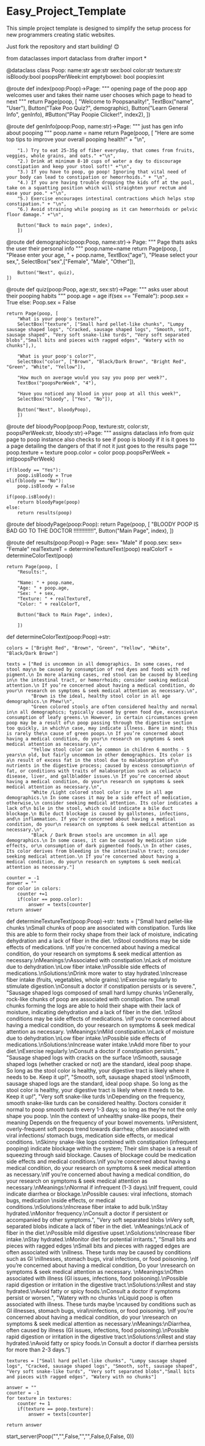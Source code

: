 # Easy_Project_Template

This simple project template is designed to simplify the setup process for new programmers creating static websites.

Just fork the repository and start building! 😊


from dataclasses import dataclass
from drafter import *

@dataclass
class Poop:
    name:str
    age:str
    sex:bool
    color:str
    texture:str
    isBloody:bool
    poopsPerWeek:int
    emptybowel: bool
    poopies:int


@route
def index(poop:Poop)->Page:
    """
    opening page of the poop app
    welcomes user and takes their name
    user chooses which page to head to next
    """
    return Page(poop, [
        "Welcome to Poopsanality!",
        TextBox("name", "User"),
        Button("Take Poo Quiz?", demographic),
        Button("Learn General Info", genInfo),
        #Button("Play Poopie Clicker!", index2),
    ])
                


@route
def genInfo(poop:Poop, name:str)->Page:
    """
    just has gen info about pooping
    """
    poop.name = name
    return Page(poop, [
        "Here are some top tips to improve your overall pooping health!" + "\n",

        "1.) Try to eat 25-35g of fiber everyday, that comes from fruits, veggies, whole grains, and oats." +"\n",
        "2.) Drink at minimum 8-10 cups of water a day to discourage constipation and keep your stool soft!" +"\n",
        "3.) If you have to poop, go poop! Ignoring that vital need of your body can lead to constipation or hemorrhoids." + "\n",
        "4.) If you are having trouble dropping the kids off at the pool, take on a squatting position which will straighten your rectum and ease your poo." +"\n",
        "5.) Exercise encourages intestinal contractions which helps stop constipation." + "\n",
        "6.) Avoid straining while pooping as it can hemorrhoids or pelvic floor damage." +"\n",

        Button("Back to main page", index),
        ])

@route
def demographic(poop:Poop, name:str)-> Page:
    """
    Page thats asks the user their personal info
    """
    poop.name=name
    return Page(poop, [
        "Please enter your age, " + poop.name,
        TextBox("age"),
        "Please select your sex,",
        SelectBox("sex",["Female", "Male", "Other"]),

        Button("Next", quiz),
    ])


  
  
@route
def quiz(poop:Poop, age:str, sex:str)->Page:
    """
    asks user about their pooping habits
    """
    poop.age = age
    if(sex == "Female"):
        poop.sex = True
    else:
        Poop.sex = False

    return Page(poop, [
        "What is your poop's texture?",
        SelectBox("texture", ["Small hard pellet-like chunks", "Lumpy sausage shaped logs", "Cracked, sausage shaped logs", "Smooth, soft, sausage shaped", "Very soft snake-like turds", "Very soft separated blobs","Small bits and pieces with ragged edges", "Watery with no chunks"],),
        
        "What is your poop's color?",
        SelectBox("color", ["Brown", "Black/Dark Brown", "Bright Red", "Green", "White", "Yellow"]),
        
        "How much on average would you say you poop per week?",
        TextBox("poopsPerWeek", "4"),
        
        "Have you noticed any blood in your poop at all this week?",
        SelectBox("bloody", ["Yes", "No"]),
        
        Button("Next", bloodyPoop),
        ])


@route
def bloodyPoop(poop:Poop, texture:str, color:str, poopsPerWeek:str, bloody:str)->Page:
    """
    assigns dataclass info from quiz page to poop instance
    also checks to see if poop is bloody
    if it is it goes to a page detailing the dangers of that
    if not it just goes to the results page
    """
    poop.texture = texture
    poop.color = color
    poop.poopsPerWeek = int(poopsPerWeek)
    
    if(bloody == "Yes"):
        poop.isBloody = True
    elif(bloody == "No"):
        poop.isBloody = False
    
    if(poop.isBloody):
        return bloodyPage(poop)
    else:
        return results(poop)



@route
def bloodyPage(poop:Poop):
    return Page(poop, [
        "BLOODY POOP IS BAD GO TO THE DOCTOR !!!!!!!!!!!!!",
        Button("Main Page", index),
        ])
                
@route
def results(poop:Poop)-> Page:
    sex= "Male"
    if poop.sex:
        sex= "Female"
    realTextureT = determineTextureText(poop)
    realColorT = determineColorText(poop)
    
    return Page(poop, [
        "Results:",
        
        "Name: " + poop.name,
        "Age: " + poop.age,
        "Sex: " + sex,
        "Texture: " + realTextureT,
        "Color: " + realColorT,
        
        Button("Back to Main Page", index),
        
        ])


def determineColorText(poop:Poop)->str:
    
    colors = ["Bright Red", "Brown", "Green", "Yellow", "White", "Black/Dark Brown"]
    
    texts = ["Red is uncommon in all demographics. In some cases, red stool may\n be caused by consumption of red dyes and foods with red pigment.\n In more alarming cases, red stool can be caused by bleeding in\n the intestinal tract, or hemorrhoids; consider seeking medical attention.\n If you’re concerned about having a medical condition, do your\n research on symptoms & seek medical attention as necessary.\n",
             "Brown is the ideal, healthy stool color in all age demographics.\n Phew!\n",
             "Green colored stools are often considered healthy and normal in\n all demographics; typically caused by green food dye, excessive\n consumption of leafy greens.\n However, in certain circumstances green poop may be a result of\n poop passing through the digestive section too quickly, in which\n case, may indicate illness. Bare in mind; this is rarely the\n cause of green poops.\n If you’re concerned about having a medical condition, do your\n research on symptoms & seek medical attention as necessary.\n",
             "Yellow stool color can be common in children 6 months - 5 years\n old, but fairly uncommon in other demographics. Its color is a\n result of excess fat in the stool due to malabsorption of\n nutrients in the digestive process; caused by excess consumption\n of fat, or conditions with traits of malabsorption such as celiac\n disease, liver, and gallbladder issues.\n If you’re concerned about having a medical condition, do your\n research on symptoms & seek medical attention as necessary.\n",
             "White /Light colored stool color is rare in all age demographics.\n In some cases it may be a side effect of medication, otherwise,\n consider seeking medical attention. Its color indicates a lack of\n bile in the stool, which could indicate a bile duct blockage.\n Bile duct blockage is caused by gallstones, infections, and\n inflammation. If you’re concerned about having a medical condition, do your\n research on symptoms & seek medical attention as necessary.\n",
             "Black / Dark Brown stools are uncommon in all age demographics.\n In some cases, it can be caused by medication side effects, or\n consumption of dark pigmented foods.\n In other cases, Its color derives from bleeding in the intestinal\n tract; consider seeking medical attention.\n If you’re concerned about having a medical condition, do your\n research on symptoms & seek medical attention as necessary."] 

    counter = -1
    answer = ""
    for color in colors:
        counter +=1
        if(color == poop.color):
            answer = texts[counter]
    return answer

            
def determineTextureText(poop:Poop)->str:
    texts = ["Small hard pellet-like chunks \nSmall chunks of poop are associated with constipation. Turds like this are able to form their rocky shape from their lack of moisture, indicating dehydration and a lack of fiber in the diet. \nStool conditions may be side effects of medications. \nIf you’re concerned about having a medical condition, do your research on symptoms & seek medical attention as necessary.\nMeanings:\nAssociated with constipation.\nLack of moisture due to dehydration.\nLow fiber intake.\nPossible side effects of medications.\nSolutions:\nDrink more water to stay hydrated.\nIncrease fiber intake (fruits, vegetables, whole grains).\nExercise regularly to stimulate digestion.\nConsult a doctor if constipation persists or is severe.",
             "Sausage shaped logs composed of small hard lumpy chunks \nGenerally, rock-like chunks of poop are associated with constipation. The small chunks forming the logs are able to hold their shape with their lack of moisture, indicating dehydration and a lack of fiber in the diet. \nStool conditions may be side effects of medications. \nIf you’re concerned about having a medical condition, do your research on symptoms & seek medical attention as necessary. \nMeanings:\nMild constipation.\nLack of moisture due to dehydration.\nLow fiber intake.\nPossible side effects of medications.\nSolutions:\nIncrease water intake.\nAdd more fiber to your diet.\nExercise regularly.\nConsult a doctor if constipation persists.",
             "Sausage shaped logs with cracks on the surface \nSmooth, sausage shaped logs (whether cracked or not) are the standard, ideal poop shape. So long as the stool color is healthy, your digestive tract is likely where it needs to be. Keep it up!",
             "Smooth, soft, sausage shaped stool \nSmooth, sausage shaped logs are the standard, ideal poop shape. So long as the stool color is healthy, your digestive tract is likely where it needs to be. Keep it up!",
             "Very soft snake-like turds \nDepending on the frequency, smooth snake-like turds can be considered healthy. Doctors consider it normal to poop smooth turds every 1-3 days; so long as they’re not the only shape you poop. \nIn the context of unhealthy snake-like poops, their meaning  Depends on the frequency of your bowel movements. \nPersistent, overly-frequent soft poops trend towards diarrhea; often associated with viral infections/ stomach bugs, medication side effects, or medical conditions. \nSkinny snake-like logs combined with constipation (infrequent pooping) indicate blockage within the system; Their slim shape is a result of squeezing  through said blockage. Causes of blockage could be medication side effects and medical conditions.\nIf you’re concerned about having a medical condition, do your research on symptoms & seek medical attention as necessary.\nIf you’re concerned about having a medical condition, do your research on symptoms & seek medical attention as necessary.\nMeanings:\nNormal if infrequent (1-3 days).\nIf frequent, could indicate diarrhea or blockage.\nPossible causes: viral infections, stomach bugs, medication \nside effects, or medical conditions.\nSolutions:\nIncrease fiber intake to add bulk.\nStay hydrated.\nMonitor frequency.\nConsult a doctor if persistent or accompanied by other symptoms.",
             "Very soft separated blobs \nVery soft, separated blobs indicate a lack of fiber in the diet. \nMeanings:\nLack of fiber in the diet.\nPossible mild digestive upset.\nSolutions:\nIncrease fiber intake.\nStay hydrated.\nMonitor diet for potential irritants.",
             "Small bits and pieces with ragged edges \nSmall bits and pieces with ragged edges are often associated with \nillness. These turds may be caused by conditions such as GI \nillnesses, stomach bugs, viral infections, or food poisoning. \nIf you’re concerned about having a medical condition, Do your \nresearch on symptoms & seek medical attention as necessary. \nMeanings:\nOften associated with illness (GI issues, infections, food poisoning).\nPossible rapid digestion or irritation in the digestive tract.\nSolutions:\nRest and stay hydrated.\nAvoid fatty or spicy foods.\nConsult a doctor if symptoms persist or worsen.",
             "Watery with no chunks \nLiquid poop is often associated with illness. These turds maybe \ncaused by conditions such as GI illnesses, stomach bugs, viral\ninfections, or food poisoning. \nIf you’re concerned about having a medical condition, do your \nresearch on symptoms & seek medical attention as necessary.\nMeanings:\nDiarrhea, often caused by illness (GI issues, infections, food poisoning).\nPossible rapid digestion or irritation in the digestive tract.\nSolutions:\nRest and stay hydrated.\nAvoid fatty or spicy foods.\n Consult a doctor if diarrhea persists for more than 2-3 days."]
    
    textures = ["Small hard pellet-like chunks", "Lumpy sausage shaped logs", "Cracked, sausage shaped logs", "Smooth, soft, sausage shaped", "Very soft snake-like turds", "Very soft separated blobs","Small bits and pieces with ragged edges", "Watery with no chunks"]
    
    answer = ""
    counter = -1
    for texture in textures:
        counter += 1
        if(texture == poop.texture):
            answer = texts[counter]
            
    return answer
            
        


start_server(Poop("","",False,"","",False,0,False, 0))

